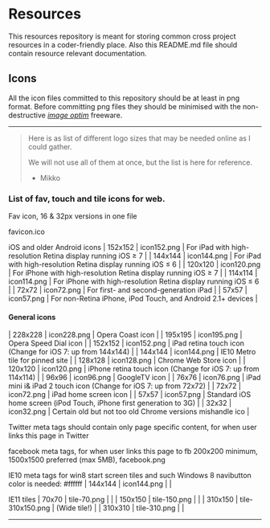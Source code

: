 # Resources
This resources repository is meant for storing common cross project resources in a coder-friendly place. Also this README.md file should contain resource relevant documentation.

## Icons
All the icon files committed to this repository should be at least in png format. Before committing png files they should be minimised with the non-destructive *[image optim](https://imageoptim.com/)* freeware.

---

> Here is as list of different logo sizes that may be needed online as I could gather.
>
> We will not use all of them at once, but the list is here for reference.
> - Mikko

### List of fav, touch and tile icons for web.

Fav icon, 16 & 32px versions in one file

favicon.ico

iOS and older Android icons
 | 152x152 | icon152.png | For iPad with high-resolution Retina display running iOS ≥ 7   |
 | 144x144 | icon144.png | For iPad with high-resolution Retina display running iOS ≤ 6   |
 | 120x120 | icon120.png | For iPhone with high-resolution Retina display running iOS ≥ 7 |
 | 114x114 | icon114.png | For iPhone with high-resolution Retina display running iOS ≤ 6 |
 | 72x72   | icon72.png  | For first- and second-generation iPad                          |
 | 57x57   | icon57.png  | For non-Retina iPhone, iPod Touch, and Android 2.1+ devices    |

#### General icons
 | 228x228 | icon228.png | Opera Coast icon                                                     |
 | 195x195 | icon195.png | Opera Speed Dial icon                                                |
 | 152x152 | icon152.png | iPad retina touch icon (Change for iOS 7: up from 144x144)           |
 | 144x144 | icon144.png | IE10 Metro tile for pinned site                                      |
 | 128x128 | icon128.png | Chrome Web Store icon                                                |
 | 120x120 | icon120.png | iPhone retina touch icon (Change for iOS 7: up from 114x114)         |
 | 96x96   | icon96.png  | GoogleTV icon                                                        |
 | 76x76   | icon76.png  | iPad mini i& iPad 2 touch icon (Change for iOS 7: up from 72x72)     |
 | 72x72   | icon72.png  | iPad home screen icon                                                |
 | 57x57   | icon57.png  | Standard iOS home screen (iPod Touch, iPhone first generation to 3G) |
 | 32x32   | icon32.png  | Certain old but not too old Chrome versions mishandle ico            |


Twitter meta tags should contain only page specific content, for when user links this page in Twitter

facebook meta tags, for when user links this page to fb
200x200 minimum, 1500x1500 preferred (max 5MB), facebook.png

IE10 meta tags for win8 start screen tiles and such
Windows 8 navibutton color is needed: #ffffff
 | 144x144 | icon144.png      |              |

IE11 tiles
 | 70x70   | tile-70.png      |              |
 | 150x150 | tile-150.png     |              |
 | 310x150 | tile-310x150.png | (Wide tile!) |
 | 310x310 | tile-310.png     |              |

---